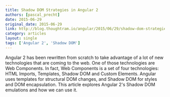 ```yaml
---
title: Shadow DOM Strategies in Angular 2
authors: [pascal_precht]
date: 2015-06-29
original_date: 2015-06-29
link: http://blog.thoughtram.io/angular/2015/06/29/shadow-dom-strategies-in-angular2.html
category: articles
layout: single
tags: ['Angular 2', 'Shadow DOM']
---
```


Angular 2 has been rewritten from scratch to take advantage of a lot of new technologies that are coming to the web. One of those technologies are Web Components. In fact, Web Components is a set of four technologies: HTML Imports, Templates, Shadow DOM and Custom Elements. Angular uses templates for structural DOM changes, and Shadow DOM for styles and DOM encapsulation. This article explores Angular 2's Shadow DOM emulations and how we can use it.

<!-- Excerpt -->
